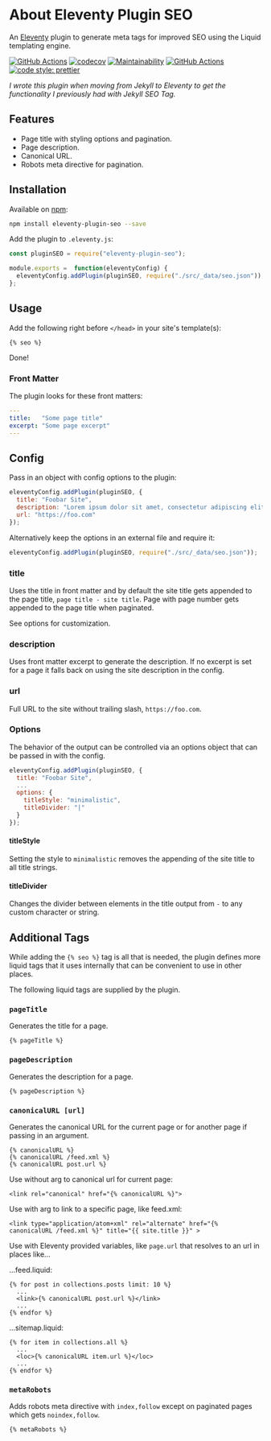 # About Eleventy Plugin SEO

An [Eleventy](https://github.com/11ty/eleventy) plugin to generate meta tags for improved SEO using the Liquid templating engine.

[![GitHub Actions](https://github.com/artstorm/eleventy-plugin-seo/workflows/CI/badge.svg)](https://github.com/artstorm/eleventy-plugin-seo/actions)
[![codecov](https://codecov.io/gh/artstorm/eleventy-plugin-seo/branch/master/graph/badge.svg)](https://codecov.io/gh/artstorm/eleventy-plugin-seo)
[![Maintainability](https://api.codeclimate.com/v1/badges/1ed1dcde669edcc8240a/maintainability)](https://codeclimate.com/github/artstorm/eleventy-plugin-seo/maintainability)
[![GitHub Actions](https://github.com/artstorm/eleventy-plugin-seo/workflows/style/badge.svg)](https://github.com/artstorm/eleventy-plugin-seo/actions)
[![code style: prettier](https://img.shields.io/badge/code_style-prettier-ff69b4.svg)](https://github.com/prettier/prettier)

_I wrote this plugin when moving from Jekyll to Eleventy to get the functionality I previously had with Jekyll SEO Tag._

## Features

* Page title with styling options and pagination.
* Page description.
* Canonical URL.
* Robots meta directive for pagination.

## Installation

Available on [npm](https://www.npmjs.com/package/eleventy-plugin-seo):

```sh
npm install eleventy-plugin-seo --save
```

Add the plugin to `.eleventy.js`:

```js
const pluginSEO = require("eleventy-plugin-seo");

module.exports =  function(eleventyConfig) {
  eleventyConfig.addPlugin(pluginSEO, require("./src/_data/seo.json"));
};
```

## Usage

Add the following right before `</head>` in your site's template(s):

```liquid
{% seo %}
```

Done!

### Front Matter

The plugin looks for these front matters:

```yml
---
title:   "Some page title"
excerpt: "Some page excerpt"
---
```

## Config

Pass in an object with config options to the plugin:

```js
eleventyConfig.addPlugin(pluginSEO, {
  title: "Foobar Site",
  description: "Lorem ipsum dolor sit amet, consectetur adipiscing elit.",
  url: "https://foo.com"
});
```  

Alternatively keep the options in an external file and require it:

```js
eleventyConfig.addPlugin(pluginSEO, require("./src/_data/seo.json"));
```

### title

Uses the title in front matter and by default the site title gets appended to the page title, `page title - site title`. Page with page number gets appended to the page title when paginated. 

See options for customization.

### description

Uses front matter excerpt to generate the description. If no excerpt is set for a page it falls back on using the site description in the config. 

### url

Full URL to the site without trailing slash, `https://foo.com`.

### Options

The behavior of the output can be controlled via an options object that can be passed in with the config.

```js
eleventyConfig.addPlugin(pluginSEO, {
  title: "Foobar Site",
  ...
  options: {
    titleStyle: "minimalistic",
    titleDivider: "|"
  }
});
```  

#### titleStyle

Setting the style to `minimalistic` removes the appending of the site title to all title strings.

#### titleDivider

Changes the divider between elements in the title output from `-` to any custom character or string.

## Additional Tags

While adding the `{% seo %}` tag is all that is needed, the plugin defines more liquid tags that it uses internally that can be convenient to use in other places.

The following liquid tags are supplied by the plugin.

### `pageTitle`

Generates the title for a page. 

```liquid
{% pageTitle %}
```

### `pageDescription`

Generates the description for a page.

```liquid
{% pageDescription %}
```

### `canonicalURL [url]`

Generates the canonical URL for the current page or for another page if passing in an argument.

```liquid
{% canonicalURL %}
{% canonicalURL /feed.xml %}
{% canonicalURL post.url %}
```

Use without arg to canonical url for current page:

```liquid
<link rel="canonical" href="{% canonicalURL %}">
```

Use with arg to link to a specific page, like feed.xml:

```liquid
<link type="application/atom+xml" rel="alternate" href="{% canonicalURL /feed.xml %}" title="{{ site.title }}" >
```

Use with Eleventy provided variables, like `page.url` that resolves to an url in places like...

...feed.liquid: 

```liquid
{% for post in collections.posts limit: 10 %}
  ...
  <link>{% canonicalURL post.url %}</link>
  ...
{% endfor %}
```

...sitemap.liquid:
```liquid
{% for item in collections.all %}
  ...
  <loc>{% canonicalURL item.url %}</loc>
  ...
{% endfor %}
```

### `metaRobots`

Adds robots meta directive with `index,follow` except on paginated pages which gets `noindex,follow`.

```liquid
{% metaRobots %}
```
